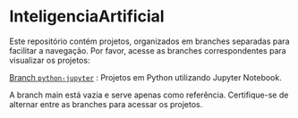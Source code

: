 # InteligenciaArtificial

Este repositório contém projetos, organizados em branches separadas para facilitar a navegação. Por favor, acesse as branches correspondentes para visualizar os projetos:

[Branch `python-jupyter`](https://github.com/EnzoFernandoSG/InteligenciaArtificial/tree/python-jupyter) : Projetos em Python utilizando Jupyter Notebook.

A branch main está vazia e serve apenas como referência. Certifique-se de alternar entre as branches para acessar os projetos.
